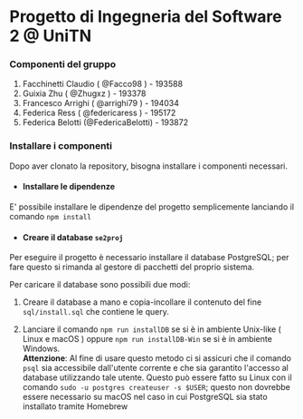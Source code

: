 # Progetto di Ingegneria del Software 2 @ UniTN

### Componenti del gruppo
 1. Facchinetti Claudio ( @Facco98 ) - 193588
 2. Guixia Zhu ( @Zhugxz ) - 193378
 3. Francesco Arrighi ( @arrighi79 ) - 194034
 4. Federica Ress ( @federicaress ) - 195172
 5. Federica Belotti (@FedericaBelotti) - 193872

### Installare i componenti
Dopo aver clonato la repository, bisogna installare i componenti necessari.
 - #### Installare le dipendenze  
 E' possibile installare le dipendenze del progetto semplicemente lanciando il comando `npm install`

 - #### Creare il database `se2proj`
 Per eseguire il progetto è necessario installare il database PostgreSQL; per fare questo si rimanda al gestore di pacchetti del proprio sistema.

 Per caricare il database sono possibili due modi:  
  1. Creare il database a mano e copia-incollare il contenuto del fine `sql/install.sql` che contiene le query.

  2. Lanciare il comando `npm run installDB` se si è in ambiente Unix-like ( Linux e macOS ) oppure `npm run installDB-Win` se si è in ambiente Windows.  
    **Attenzione**: Al fine di usare questo metodo ci si assicuri che il comando `psql` sia accessibile dall'utente corrente e che sia garantito l'accesso al database utilizzando tale utente. Questo può essere fatto su Linux con il comando `sudo -u postgres createuser -s $USER`; questo non dovrebbe essere necessario su macOS nel caso in cui PostgreSQL sia stato installato tramite Homebrew
